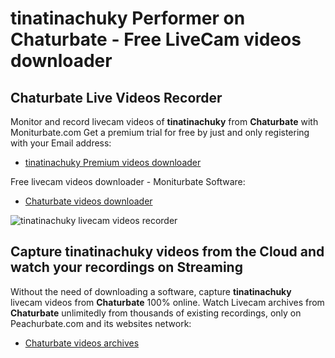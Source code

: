 # tinatinachuky Performer on Chaturbate - Free LiveCam videos downloader

## Chaturbate Live Videos Recorder

Monitor and record livecam videos of **tinatinachuky** from **Chaturbate** with Moniturbate.com
Get a premium trial for free by just and only registering with your Email address:
* [tinatinachuky Premium videos downloader](https://moniturbate.com/request-demo-licence-key.html)

Free livecam videos downloader - Moniturbate Software:
* [Chaturbate videos downloader](https://moniturbate.com/moniturbate-download-software.html)

![tinatinachuky livecam videos recorder](https://peachurnet.com/templates/moniturbate-software.png)


## Capture tinatinachuky videos from the Cloud and watch your recordings on Streaming

Without the need of downloading a software, capture **tinatinachuky** livecam videos from **Chaturbate** 100% online.
Watch Livecam archives from **Chaturbate** unlimitedly from thousands of existing recordings, only on Peachurbate.com and its websites network:
* [Chaturbate videos archives](https://peachurnet.com/)